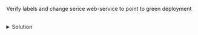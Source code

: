 Verify labels and change serice web-service to point to green deployment



<br>
<details>
<summary>Solution</summary>
Verify Pod Labels

Look at Selector for web-service
```plain
kubectl describe svc web-service
```{{exec}}

View the labels assigned and compare them to web-service selector
```plain
kubectl get pods --show-labels | grep -E "blue|green"
```{{exec}}
</details>

Edit Selector for web-service to be app=nginx-green
```plain
kubectl edit svc web-service
```{{exec}}

Verify that pod IPs are the same endpoints to the service
Verify that web-service is using Selector nginx-green
```plain
kubectl get pods -o wide | grep green
kubectl describe svc web-service
```{{exec}}